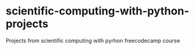 # scientific-computing-with-python-projects
Projects from scientific computing with pyrhon freecodecamp course
